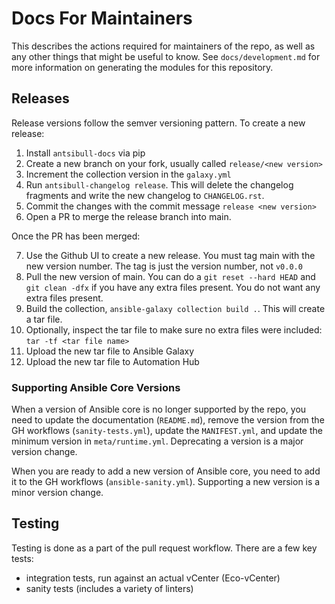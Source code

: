 # Docs For Maintainers

This describes the actions required for maintainers of the repo, as well as any other things that might be useful to know.
See `docs/development.md` for more information on generating the modules for this repository.

## Releases

Release versions follow the semver versioning pattern. To create a new release:

1. Install `antsibull-docs` via pip
2. Create a new branch on your fork, usually called `release/<new version>`
3. Increment the collection version in the `galaxy.yml`
4. Run `antsibull-changelog release`. This will delete the changelog fragments and write the new changelog to `CHANGELOG.rst`.
5. Commit the changes with the commit message `release <new version>`
6. Open a PR to merge the release branch into main.

Once the PR has been merged:

7. Use the Github UI to create a new release. You must tag main with the new version number. The tag is just the version number, not `v0.0.0`
8. Pull the new version of main. You can do a `git reset --hard HEAD` and `git clean -dfx` if you have any extra files present. You do not want any extra files present.
9. Build the collection, `ansible-galaxy collection build .`. This will create a tar file.
10. Optionally, inspect the tar file to make sure no extra files were included: `tar -tf <tar file name>`
11. Upload the new tar file to Ansible Galaxy
12. Upload the new tar file to Automation Hub

### Supporting Ansible Core Versions

When a version of Ansible core is no longer supported by the repo, you need to update the documentation (`README.md`), remove the version from the GH workflows (`sanity-tests.yml`), update the `MANIFEST.yml`, and update the minimum version in `meta/runtime.yml`. Deprecating a version is a major version change.

When you are ready to add a new version of Ansible core, you need to add it to the GH workflows (`ansible-sanity.yml`). Supporting a new version is a minor version change.

## Testing

Testing is done as a part of the pull request workflow. There are a few key tests:
- integration tests, run against an actual vCenter (Eco-vCenter)
- sanity tests (includes a variety of linters)
